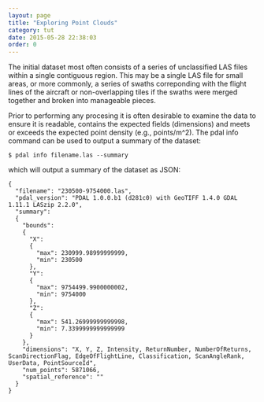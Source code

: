 ```yaml
---
layout: page
title: "Exploring Point Clouds"
category: tut
date: 2015-05-28 22:38:03
order: 0
---
```


The initial dataset most often consists of a series of unclassified LAS files within a single contiguous region. This may be a single LAS file for small areas, or more commonly, a series of swaths correponding with the flight lines of the aircraft or non-overlapping tiles if the swaths were merged together and broken into manageable pieces.

Prior to performing any procesing it is often desirable to examine the data to ensure it is readable, contains the expected fields (dimensions) and meets or exceeds the expected point density (e.g., points/m^2). The pdal info command can be used to output a summary of the dataset:

    $ pdal info filename.las --summary

which will output a summary of the dataset as JSON:

~~~
{
  "filename": "230500-9754000.las",
  "pdal_version": "PDAL 1.0.0.b1 (d281c0) with GeoTIFF 1.4.0 GDAL 1.11.1 LASzip 2.2.0",
  "summary":
  {
    "bounds":
    {
      "X":
      {
        "max": 230999.98999999999,
        "min": 230500
      },
      "Y":
      {
        "max": 9754499.9900000002,
        "min": 9754000
      },
      "Z":
      {
        "max": 541.26999999999998,
        "min": 7.3399999999999999
      }
    },
    "dimensions": "X, Y, Z, Intensity, ReturnNumber, NumberOfReturns, ScanDirectionFlag, EdgeOfFlightLine, Classification, ScanAngleRank, UserData, PointSourceId",
    "num_points": 5871066,
    "spatial_reference": ""
  }
}
~~~


